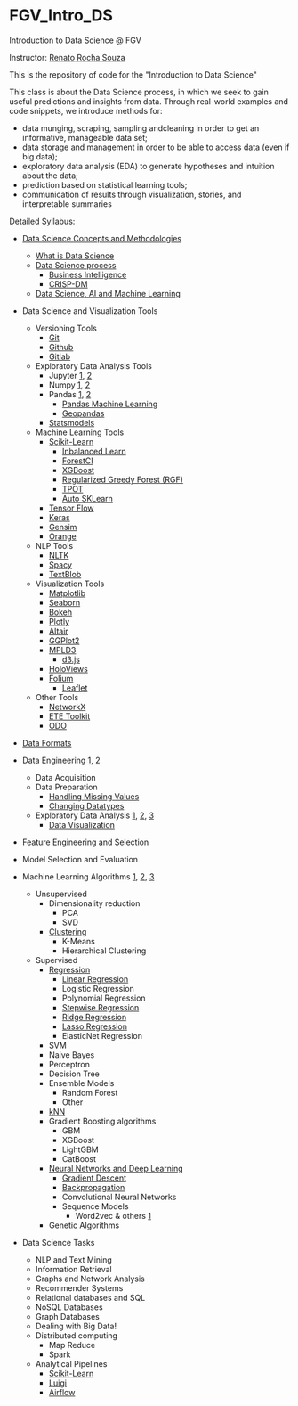 # FGV_Intro_DS
Introduction to Data Science @ FGV

Instructor: [Renato Rocha Souza](http://emap.fgv.br/corpo-docente/renato-rocha-souza)

This is the repository of code for the "Introduction to Data Science"

This class is about the Data Science process, in which we seek to gain useful predictions and insights from data. 
Through real-world examples and code snippets, we introduce methods for:

+ data munging, scraping, sampling andcleaning in order to get an informative, manageable data set;
+ data storage and management in order to be able to access data (even if big data);
+ exploratory data analysis (EDA) to generate hypotheses and intuition about the data;
+ prediction based on statistical learning tools;
+ communication of results through visualization, stories, and interpretable summaries

Detailed Syllabus:

+ [Data Science Concepts and Methodologies](https://docs.google.com/presentation/d/1ysQroWAcUJBizt00v7q-Ss1lalJlojZBlRInLQTDJV8/edit?usp=sharing)
  + [What is Data Science](http://proquest.safaribooksonline.com/book/databases/9781449363871)
  + [Data Science process](https://www.amazon.com/Applied-Predictive-Analytics-Principles-Professional/dp/1118727967)
    + [Business Intelligence](https://en.wikipedia.org/wiki/Business_intelligence)
    + [CRISP-DM](https://en.wikipedia.org/wiki/Cross-industry_standard_process_for_data_mining)
  + [Data Science, AI and Machine Learning](https://www.datasciencecentral.com/profiles/blogs/difference-between-machine-learning-data-science-ai-deep-learning)
+ Data Science and Visualization Tools
  + Versioning Tools
    + [Git](https://git-scm.com/book/en/v2)
    + [Github](https://guides.github.com/)
    + [Gitlab](https://about.gitlab.com/)
  + Exploratory Data Analysis Tools
    + Jupyter [1](http://jupyter.org/), [2](https://github.com/jupyterlab/jupyterlab)
    + Numpy [1](https://docs.scipy.org/doc/numpy-dev/user/quickstart.html), [2](https://www.datacamp.com/community/tutorials/python-numpy-tutorial)
    + Pandas [1](http://proquest.safaribooksonline.com/9781449323592), [2](http://pandas.pydata.org/pandas-docs/stable/)
      + [Pandas Machine Learning](http://pandas-ml.readthedocs.io/en/stable/)
      + [Geopandas](http://geopandas.org/)
    + [Statsmodels](http://www.statsmodels.org/stable/index.html)
  + Machine Learning Tools
    + [Scikit-Learn](http://scikit-learn.org/stable/)
        + [Inbalanced Learn](http://contrib.scikit-learn.org/imbalanced-learn/stable/#)
        + [ForestCI](https://github.com/scikit-learn-contrib/forest-confidence-interval)
        + [XGBoost](https://github.com/dmlc/xgboost)
        + [Regularized Greedy Forest (RGF)](https://github.com/fukatani/rgf_python)
        + [TPOT](https://github.com/EpistasisLab/tpot)
        + [Auto SKLearn](https://github.com/automl/auto-sklearn)
    + [Tensor Flow](https://www.tensorflow.org/)
    + [Keras](https://keras.io/)
    + [Gensim](https://radimrehurek.com/gensim/)  
    + [Orange](https://orange.biolab.si/)
  + NLP Tools
    + [NLTK](https://www.nltk.org/)
    + [Spacy](https://spacy.io/)
    + [TextBlob](http://textblob.readthedocs.io/en/dev/)  
  + Visualization Tools
    + [Matplotlib](https://matplotlib.org/)
    + [Seaborn](https://seaborn.pydata.org/)
    + [Bokeh](https://bokeh.pydata.org/en/latest/)
    + [Plotly](https://plot.ly/)
    + [Altair](https://altair-viz.github.io/)
    + [GGPlot2](http://ggplot.yhathq.com/)
    + [MPLD3](http://mpld3.github.io/)
      + [d3.js](https://d3js.org/)
    + [HoloViews](http://holoviews.org/)
    + [Folium](http://python-visualization.github.io/folium/)
      + [Leaflet](http://leafletjs.com/)
  + Other Tools   
    + [NetworkX](https://networkx.github.io/)
    + [ETE Toolkit](http://etetoolkit.org/)
    + [ODO](https://odo.readthedocs.io/en/latest/)

+ [Data Formats](https://en.wikipedia.org/wiki/Comparison_of_data_serialization_formats)
+ Data Engineering [1](https://medium.freecodecamp.org/the-rise-of-the-data-engineer-91be18f1e603), [2](https://medium.com/@rchang/a-beginners-guide-to-data-engineering-part-i-4227c5c457d7)
    + Data Acquisition
    + Data Preparation
      + [Handling Missing Values](http://www.ritchieng.com/pandas-handling-missing-values/)
      + [Changing Datatypes](http://www.ritchieng.com/pandas-changing-datatype/)
    + Exploratory Data Analysis [1](http://greenteapress.com/thinkstats2/html/index.html), [2](http://people.duke.edu/~ccc14/sta-663-2017/#), [3](oreilly.com/catalog/9780596802363/)
      + [Data Visualization](https://towardsdatascience.com/5-quick-and-easy-data-visualizations-in-python-with-code-a2284bae952f)
+ Feature Engineering and Selection
+ Model Selection and Evaluation
+ Machine Learning Algorithms [1](http://cdn.intechopen.com/pdfs-wm/10694.pdf), [2](https://machinelearningmastery.com/a-tour-of-machine-learning-algorithms/), [3](https://www.analyticsvidhya.com/blog/2017/09/common-machine-learning-algorithms/)
  + Unsupervised
    + Dimensionality reduction
      + PCA
      + SVD
    + [Clustering](https://dataaspirant.com/2016/09/24/classification-clustering-alogrithms/)
      + K-Means
      + Hierarchical Clustering
  + Supervised
    + [Regression](https://www.analyticsvidhya.com/blog/2015/08/comprehensive-guide-regression/)
      + [Linear Regression](https://www.analyticsvidhya.com/blog/2017/06/a-comprehensive-guide-for-linear-ridge-and-lasso-regression/)
      + Logistic Regression
      + Polynomial Regression
      + [Stepwise Regression](https://planspace.org/20150423-forward_selection_with_statsmodels/)
      + [Ridge Regression](https://www.analyticsvidhya.com/blog/2017/06/a-comprehensive-guide-for-linear-ridge-and-lasso-regression/)
      + [Lasso Regression](https://www.analyticsvidhya.com/blog/2017/06/a-comprehensive-guide-for-linear-ridge-and-lasso-regression/)
      + ElasticNet Regression
    + SVM
    + Naive Bayes
    + Perceptron
    + Decision Tree
    + Ensemble Models
      + Random Forest
      + Other 
    + [kNN](http://stackabuse.com/k-nearest-neighbors-algorithm-in-python-and-scikit-learn/)
    + Gradient Boosting algorithms
      + GBM
      + XGBoost
      + LightGBM
      + CatBoost
    + [Neural Networks and Deep Learning](https://www.youtube.com/watch?v=aircAruvnKk&t=0s&index=1&list=PLZHQObOWTQDNU6R1_67000Dx_ZCJB-3pi)
      + [Gradient Descent](https://www.youtube.com/watch?v=IHZwWFHWa-w&t=0s&index=2&list=PLZHQObOWTQDNU6R1_67000Dx_ZCJB-3pi)
      + [Backpropagation](https://www.youtube.com/watch?v=Ilg3gGewQ5U&t=0s&index=3&list=PLZHQObOWTQDNU6R1_67000Dx_ZCJB-3pi)
      + Convolutional Neural Networks
      + Sequence Models
        + Word2vec & others [1](http://www.nilc.icmc.usp.br/nilc/index.php/repositorio-de-word-embeddings-do-nilc)
    + Genetic Algorithms

+ Data Science Tasks
  + NLP and Text Mining
  + Information Retrieval
  + Graphs and Network Analysis
  + Recommender Systems
  + Relational databases and SQL
  + NoSQL Databases
  + Graph Databases
  + Dealing with Big Data!
  + Distributed computing
    + Map Reduce
    + Spark
  + Analytical Pipelines
    + [Scikit-Learn](http://scikit-learn.org/stable/modules/generated/sklearn.pipeline.Pipeline.html)
    + [Luigi](https://github.com/spotify/luigi)
    + [Airflow](https://airflow.apache.org/)
